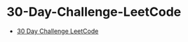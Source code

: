# 30-Day-Challenge-LeetCode
  - [30 Day Challenge LeetCode](https://leetcode.com/problemset/30-day-challenge/)


